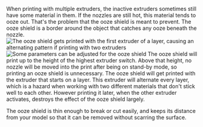 When printing with multiple extruders, the inactive extruders sometimes still have some material in them. If the nozzles are still hot, this material tends to ooze out. That's the problem that the ooze shield is meant to prevent. The ooze shield is a border around the object that catches any ooze beneath the nozzle.
![The ooze shield gets printed with the first extruder of a layer, causing an alternating pattern if printing with two extruders](ooze_shield.png)
![Some parameters can be adjusted for the ooze shield](ooze_shield.svg)
The ooze shield will print up to the height of the highest extruder switch. Above that height, no nozzle will be moved into the print after being on stand-by mode, so printing an ooze shield is unnecessary. The ooze shield will get printed with the extruder that starts on a layer. This extruder will alternate every layer, which is a hazard when working with two different materials that don't stick well to each other. However printing it later, when the other extruder activates, destroys the effect of the ooze shield largely.

The ooze shield is thin enough to break or cut easily, and keeps its distance from your model so that it can be removed without scarring the surface.
